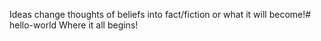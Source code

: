 Ideas change thoughts of beliefs into fact/fiction or what it will become!# hello-world
Where it all begins! 

